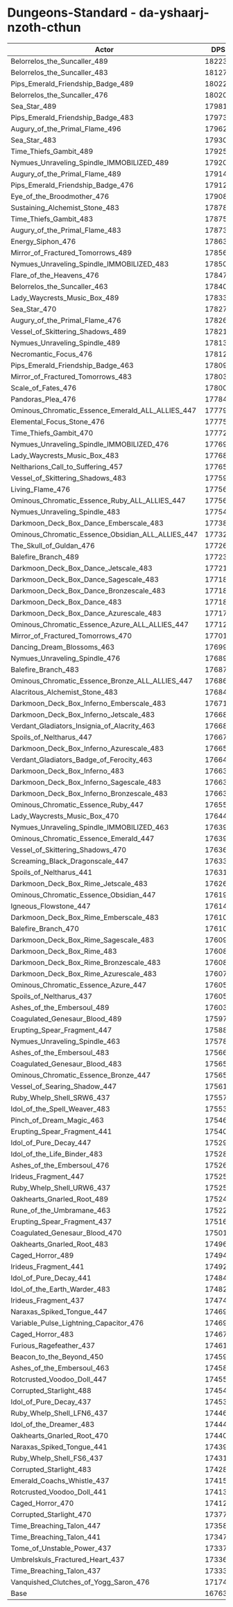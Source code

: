 # Dungeons-Standard - da-yshaarj-nzoth-cthun
| Actor | DPS | Increase |
|---|:---:|:---:|
|Belorrelos_the_Suncaller_489|182239|8.71%|
|Belorrelos_the_Suncaller_483|181272|8.14%|
|Pips_Emerald_Friendship_Badge_489|180228|7.51%|
|Belorrelos_the_Suncaller_476|180201|7.50%|
|Sea_Star_489|179819|7.27%|
|Pips_Emerald_Friendship_Badge_483|179732|7.22%|
|Augury_of_the_Primal_Flame_496|179624|7.15%|
|Sea_Star_483|179308|6.96%|
|Time_Thiefs_Gambit_489|179253|6.93%|
|Nymues_Unraveling_Spindle_IMMOBILIZED_489|179200|6.90%|
|Augury_of_the_Primal_Flame_489|179140|6.86%|
|Pips_Emerald_Friendship_Badge_476|179126|6.86%|
|Eye_of_the_Broodmother_476|179081|6.83%|
|Sustaining_Alchemist_Stone_483|178780|6.65%|
|Time_Thiefs_Gambit_483|178750|6.63%|
|Augury_of_the_Primal_Flame_483|178735|6.62%|
|Energy_Siphon_476|178632|6.56%|
|Mirror_of_Fractured_Tomorrows_489|178560|6.52%|
|Nymues_Unraveling_Spindle_IMMOBILIZED_483|178505|6.49%|
|Flare_of_the_Heavens_476|178477|6.47%|
|Belorrelos_the_Suncaller_463|178400|6.42%|
|Lady_Waycrests_Music_Box_489|178336|6.38%|
|Sea_Star_470|178270|6.35%|
|Augury_of_the_Primal_Flame_476|178264|6.34%|
|Vessel_of_Skittering_Shadows_489|178216|6.31%|
|Nymues_Unraveling_Spindle_489|178131|6.26%|
|Necromantic_Focus_476|178122|6.26%|
|Pips_Emerald_Friendship_Badge_463|178097|6.24%|
|Mirror_of_Fractured_Tomorrows_483|178038|6.21%|
|Scale_of_Fates_476|178008|6.19%|
|Pandoras_Plea_476|177842|6.09%|
|Ominous_Chromatic_Essence_Emerald_ALL_ALLIES_447|177796|6.06%|
|Elemental_Focus_Stone_476|177759|6.04%|
|Time_Thiefs_Gambit_470|177729|6.02%|
|Nymues_Unraveling_Spindle_IMMOBILIZED_476|177693|6.00%|
|Lady_Waycrests_Music_Box_483|177689|6.00%|
|Neltharions_Call_to_Suffering_457|177656|5.98%|
|Vessel_of_Skittering_Shadows_483|177591|5.94%|
|Living_Flame_476|177566|5.93%|
|Ominous_Chromatic_Essence_Ruby_ALL_ALLIES_447|177565|5.92%|
|Nymues_Unraveling_Spindle_483|177544|5.91%|
|Darkmoon_Deck_Box_Dance_Emberscale_483|177381|5.82%|
|Ominous_Chromatic_Essence_Obsidian_ALL_ALLIES_447|177321|5.78%|
|The_Skull_of_Guldan_476|177263|5.74%|
|Balefire_Branch_489|177238|5.73%|
|Darkmoon_Deck_Box_Dance_Jetscale_483|177210|5.71%|
|Darkmoon_Deck_Box_Dance_Sagescale_483|177188|5.70%|
|Darkmoon_Deck_Box_Dance_Bronzescale_483|177183|5.70%|
|Darkmoon_Deck_Box_Dance_483|177183|5.70%|
|Darkmoon_Deck_Box_Dance_Azurescale_483|177174|5.69%|
|Ominous_Chromatic_Essence_Azure_ALL_ALLIES_447|177126|5.66%|
|Mirror_of_Fractured_Tomorrows_470|177019|5.60%|
|Dancing_Dream_Blossoms_463|176995|5.58%|
|Nymues_Unraveling_Spindle_476|176893|5.52%|
|Balefire_Branch_483|176875|5.51%|
|Ominous_Chromatic_Essence_Bronze_ALL_ALLIES_447|176862|5.51%|
|Alacritous_Alchemist_Stone_483|176848|5.50%|
|Darkmoon_Deck_Box_Inferno_Emberscale_483|176714|5.42%|
|Darkmoon_Deck_Box_Inferno_Jetscale_483|176681|5.40%|
|Verdant_Gladiators_Insignia_of_Alacrity_463|176680|5.40%|
|Spoils_of_Neltharus_447|176675|5.39%|
|Darkmoon_Deck_Box_Inferno_Azurescale_483|176657|5.38%|
|Verdant_Gladiators_Badge_of_Ferocity_463|176647|5.38%|
|Darkmoon_Deck_Box_Inferno_483|176638|5.37%|
|Darkmoon_Deck_Box_Inferno_Sagescale_483|176638|5.37%|
|Darkmoon_Deck_Box_Inferno_Bronzescale_483|176636|5.37%|
|Ominous_Chromatic_Essence_Ruby_447|176553|5.32%|
|Lady_Waycrests_Music_Box_470|176440|5.25%|
|Nymues_Unraveling_Spindle_IMMOBILIZED_463|176395|5.23%|
|Ominous_Chromatic_Essence_Emerald_447|176392|5.23%|
|Vessel_of_Skittering_Shadows_470|176362|5.21%|
|Screaming_Black_Dragonscale_447|176339|5.19%|
|Spoils_of_Neltharus_441|176318|5.18%|
|Darkmoon_Deck_Box_Rime_Jetscale_483|176260|5.15%|
|Ominous_Chromatic_Essence_Obsidian_447|176198|5.11%|
|Igneous_Flowstone_447|176142|5.08%|
|Darkmoon_Deck_Box_Rime_Emberscale_483|176105|5.05%|
|Balefire_Branch_470|176101|5.05%|
|Darkmoon_Deck_Box_Rime_Sagescale_483|176090|5.04%|
|Darkmoon_Deck_Box_Rime_483|176088|5.04%|
|Darkmoon_Deck_Box_Rime_Bronzescale_483|176081|5.04%|
|Darkmoon_Deck_Box_Rime_Azurescale_483|176070|5.03%|
|Ominous_Chromatic_Essence_Azure_447|176056|5.02%|
|Spoils_of_Neltharus_437|176051|5.02%|
|Ashes_of_the_Embersoul_489|176038|5.01%|
|Coagulated_Genesaur_Blood_489|175976|4.98%|
|Erupting_Spear_Fragment_447|175886|4.92%|
|Nymues_Unraveling_Spindle_463|175780|4.86%|
|Ashes_of_the_Embersoul_483|175669|4.79%|
|Coagulated_Genesaur_Blood_483|175657|4.79%|
|Ominous_Chromatic_Essence_Bronze_447|175651|4.78%|
|Vessel_of_Searing_Shadow_447|175610|4.76%|
|Ruby_Whelp_Shell_SRW6_437|175576|4.74%|
|Idol_of_the_Spell_Weaver_483|175538|4.72%|
|Pinch_of_Dream_Magic_463|175468|4.67%|
|Erupting_Spear_Fragment_441|175409|4.64%|
|Idol_of_Pure_Decay_447|175295|4.57%|
|Idol_of_the_Life_Binder_483|175285|4.56%|
|Ashes_of_the_Embersoul_476|175264|4.55%|
|Irideus_Fragment_447|175256|4.55%|
|Ruby_Whelp_Shell_URW6_437|175255|4.55%|
|Oakhearts_Gnarled_Root_489|175245|4.54%|
|Rune_of_the_Umbramane_463|175226|4.53%|
|Erupting_Spear_Fragment_437|175169|4.50%|
|Coagulated_Genesaur_Blood_470|175018|4.41%|
|Oakhearts_Gnarled_Root_483|174965|4.37%|
|Caged_Horror_489|174945|4.36%|
|Irideus_Fragment_441|174927|4.35%|
|Idol_of_Pure_Decay_441|174848|4.30%|
|Idol_of_the_Earth_Warder_483|174827|4.29%|
|Irideus_Fragment_437|174744|4.24%|
|Naraxas_Spiked_Tongue_447|174699|4.22%|
|Variable_Pulse_Lightning_Capacitor_476|174692|4.21%|
|Caged_Horror_483|174678|4.20%|
|Furious_Ragefeather_437|174615|4.17%|
|Beacon_to_the_Beyond_450|174597|4.15%|
|Ashes_of_the_Embersoul_463|174587|4.15%|
|Rotcrusted_Voodoo_Doll_447|174556|4.13%|
|Corrupted_Starlight_488|174544|4.12%|
|Idol_of_Pure_Decay_437|174533|4.12%|
|Ruby_Whelp_Shell_LFN6_437|174465|4.08%|
|Idol_of_the_Dreamer_483|174442|4.06%|
|Oakhearts_Gnarled_Root_470|174405|4.04%|
|Naraxas_Spiked_Tongue_441|174399|4.04%|
|Ruby_Whelp_Shell_FS6_437|174312|3.98%|
|Corrupted_Starlight_483|174287|3.97%|
|Emerald_Coachs_Whistle_437|174158|3.89%|
|Rotcrusted_Voodoo_Doll_441|174139|3.88%|
|Caged_Horror_470|174127|3.87%|
|Corrupted_Starlight_470|173773|3.66%|
|Time_Breaching_Talon_447|173580|3.55%|
|Time_Breaching_Talon_441|173476|3.49%|
|Tome_of_Unstable_Power_437|173374|3.42%|
|Umbrelskuls_Fractured_Heart_437|173364|3.42%|
|Time_Breaching_Talon_437|173330|3.40%|
|Vanquished_Clutches_of_Yogg_Saron_476|171744|2.45%|
|Base|167633|0.00%|
